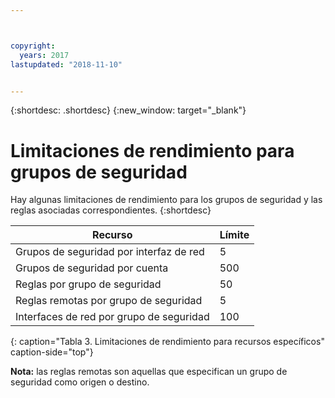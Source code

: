 ```yaml
---



copyright:
  years: 2017
lastupdated: "2018-11-10"


---
```


{:shortdesc: .shortdesc}
{:new_window: target="_blank"}

# Limitaciones de rendimiento para grupos de seguridad

Hay algunas limitaciones de rendimiento para los grupos de seguridad y las reglas asociadas correspondientes. 
{:shortdesc}

| Recurso                                                  | Límite                                               |
| --------------------------------------------------------- | --------------------------------------------------- |
| Grupos de seguridad por interfaz de red                     | 5                                                   |
| Grupos de seguridad por cuenta                               | 500                                                 |
| Reglas por grupo de seguridad                                  | 50                                                  |
| Reglas remotas por grupo de seguridad                           | 5                                                   |
| Interfaces de red por grupo de seguridad                     | 100                                                  | 
{: caption="Tabla 3. Limitaciones de rendimiento para recursos específicos" caption-side="top"} 

**Nota:** las reglas remotas son aquellas que especifican un grupo de seguridad como origen o destino.
